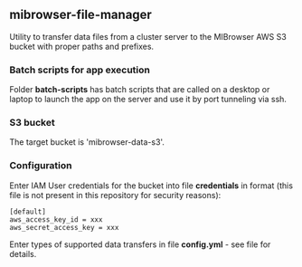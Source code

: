## mibrowser-file-manager

Utility to transfer data files from a cluster server to the MIBrowser AWS S3 bucket 
with proper paths and prefixes.

### Batch scripts for app execution

Folder **batch-scripts** has batch scripts that are called on a desktop or laptop
to launch the app on the server and use it by port tunneling via ssh.

### S3 bucket

The target bucket is 'mibrowser-data-s3'.

### Configuration

Enter IAM User credentials for the bucket into file **credentials** in format 
(this file is not present in this repository for security reasons):

```
[default]
aws_access_key_id = xxx
aws_secret_access_key = xxx
```

Enter types of supported data transfers in file **config.yml** - see file for details.
